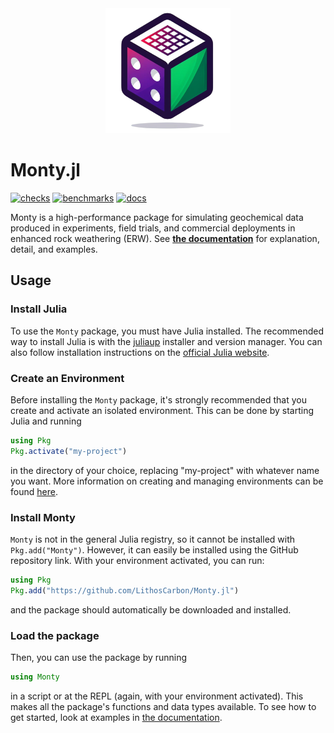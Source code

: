 <div align="center">
<img src="docs/src/assets/logo.png" width="200" height="200">
</div>

# Monty.jl

[![checks](https://github.com/LithosCarbon/Monty.jl/actions/workflows/checks.yml/badge.svg)](https://github.com/LithosCarbon/Monty.jl/actions/workflows/checks.yml) [![benchmarks](https://github.com/LithosCarbon/Monty.jl/actions/workflows/benchmarks.yml/badge.svg?branch=main)](https://github.com/LithosCarbon/Monty.jl/actions/workflows/benchmarks.yml) [![docs](https://github.com/LithosCarbon/Monty.jl/actions/workflows/documentation.yml/badge.svg?branch=main)](https://github.com/LithosCarbon/Monty.jl/actions/workflows/documentation.yml)

Monty is a high-performance package for simulating geochemical data produced in experiments, field trials, and commercial deployments in enhanced rock weathering (ERW). See [**the documentation**](https://lithoscarbon.github.io/Monty.jl/) for  explanation, detail, and examples.

## Usage

### Install Julia

To use the `Monty` package, you must have Julia installed. The recommended way to install Julia is with the [juliaup](https://github.com/JuliaLang/juliaup) installer and version manager. You can also follow installation instructions on the [official Julia website](https://julialang.org/downloads/).

### Create an Environment

Before installing the `Monty` package, it's strongly recommended that you create and activate an isolated environment. This can be done by starting Julia and running
```julia
using Pkg
Pkg.activate("my-project")
```
in the directory of your choice, replacing "my-project" with whatever name you want. More information on creating and managing environments can be found [here](https://pkgdocs.julialang.org/v1/environments/#Creating-your-own-environments).

### Install Monty

`Monty` is not in the general Julia registry, so it cannot be installed with `Pkg.add("Monty")`. However, it can easily be installed using the GitHub repository link. With your environment activated, you can run:
```julia
using Pkg
Pkg.add("https://github.com/LithosCarbon/Monty.jl")
```
and the package should automatically be downloaded and installed.

### Load the package

Then, you can use the package by running
```julia
using Monty
```
in a script or at the REPL (again, with your environment activated). This makes all the package's functions and data types available. To see how to get started, look at examples in [the documentation](https://lithoscarbon.github.io/Monty.jl/).
